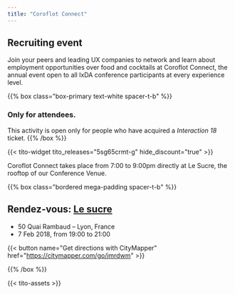 ```yaml
---
title: "Coroflot Connect"
---
```

## Recruiting event

Join your peers and leading UX companies to network and learn about employment opportunities over food and cocktails at Coroflot Connect, the annual event open to all IxDA conference participants at every experience level.

{{% box class="box-primary text-white spacer-t-b" %}}
### Only for attendees.
This activity is open only for people who have acquired a *Interaction 18* ticket.
{{% /box %}}

{{< tito-widget  tito_releases="5sg65crmt-g" hide_discount="true" >}}

Coroflot Connect takes place from 7:00 to 9:00pm directly at Le Sucre, the rooftop of our Conference Venue.

{{% box class="bordered mega-padding spacer-t-b" %}}

## Rendez-vous: [Le sucre](http://www.le-sucre.eu)
* 50 Quai Rambaud – Lyon, France
* 7 Feb 2018, from 19:00 to 21:00

{{< button name="Get directions with CityMapper" href="https://citymapper.com/go/jmrdwm" >}}

{{% /box %}}

{{< tito-assets >}}
